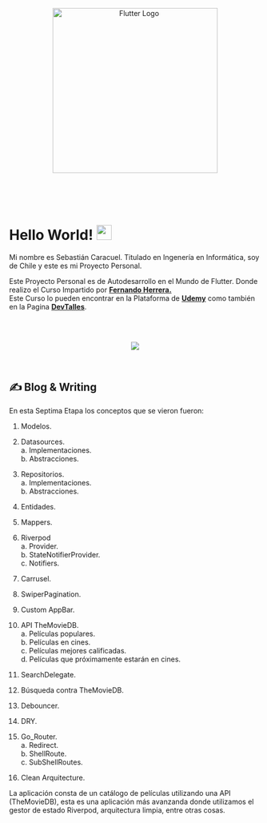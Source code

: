 <p align="center">
  <a href="#" target="blank"><img src="https://storage.googleapis.com/cms-storage-bucket/6a07d8a62f4308d2b854.svg" width="330" alt="Flutter Logo" /></a>
</p>

<br>
<br>
<br>

# Hello World! <img src="https://raw.githubusercontent.com/MartinHeinz/MartinHeinz/master/wave.gif" width="30px" height="30px" />

Mi nombre es Sebastián Caracuel. Titulado en Ingenería en Informática, soy de Chile y este es mi Proyecto Personal.

Este Proyecto Personal es de Autodesarrollo en el Mundo de Flutter.
Donde realizo el Curso Impartido por <a href="https://gist.github.com/Klerith"><b>Fernando Herrera.</b></a><br>
Este Curso lo pueden encontrar en la Plataforma de <a href="https://www.udemy.com/course/flutter-cero-a-experto/?kw=flutter&src=sac"><b>Udemy</b></a> como también en la Pagina <a href="https://cursos.devtalles.com/"><b>DevTalles</b></a>. 


<br>
<br>
<p align="center">
  <a href="https://skillicons.dev">
    <img src="https://skillicons.dev/icons?i=flutter,dart,vscode&perline=14" />
  </a>
</p>


<br>

## &#x270d; Blog & Writing

En esta Septima Etapa los conceptos que se vieron fueron:
<br>

1. Modelos.
2. Datasources. <br>
    a. Implementaciones.<br>
    b. Abstracciones.<br>
3. Repositorios. <br>
    a. Implementaciones.<br>
    b. Abstracciones.<br>

4. Entidades.
5. Mappers.
6. Riverpod<br>
    a. Provider.<br>
    b. StateNotifierProvider.<br>
    c. Notifiers.<br>
7. Carrusel.
8. SwiperPagination.
9. Custom AppBar.
10. API TheMovieDB.<br>
    a. Películas populares.<br>
    b. Películas en cines. <br>
    c. Películas mejores calificadas.<br>
    d. Películas que próximamente estarán en cines.<br>
11. SearchDelegate.
12. Búsqueda contra TheMovieDB.
13. Debouncer.
14. DRY.
15. Go_Router. <br>
    a. Redirect.<br>
    b. ShellRoute.<br>
    c. SubShellRoutes.<br>
 
16. Clean Arquitecture. 

La aplicación consta de un catálogo de películas utilizando una API (TheMovieDB), esta es una aplicación más avanzanda donde utilizamos el gestor de estado Riverpod, arquitectura limpia, entre otras cosas.
<br> 
<br>


